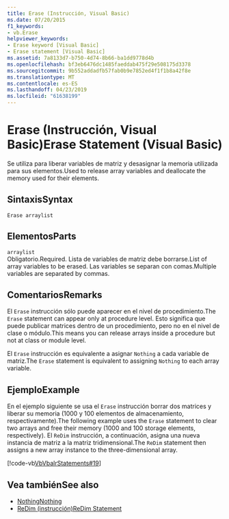 ```yaml
---
title: Erase (Instrucción, Visual Basic)
ms.date: 07/20/2015
f1_keywords:
- vb.Erase
helpviewer_keywords:
- Erase keyword [Visual Basic]
- Erase statement [Visual Basic]
ms.assetid: 7a8133d7-b750-4d74-8b66-ba1dd9778d4b
ms.openlocfilehash: bf3eb6476dc1485faeddab475f29e508175d3378
ms.sourcegitcommit: 9b552addadfb57fab0b9e7852ed4f1f1b8a42f8e
ms.translationtype: MT
ms.contentlocale: es-ES
ms.lasthandoff: 04/23/2019
ms.locfileid: "61638199"
---
```

# <a name="erase-statement-visual-basic"></a><span data-ttu-id="cc8ef-102">Erase (Instrucción, Visual Basic)</span><span class="sxs-lookup"><span data-stu-id="cc8ef-102">Erase Statement (Visual Basic)</span></span>
<span data-ttu-id="cc8ef-103">Se utiliza para liberar variables de matriz y desasignar la memoria utilizada para sus elementos.</span><span class="sxs-lookup"><span data-stu-id="cc8ef-103">Used to release array variables and deallocate the memory used for their elements.</span></span>  
  
## <a name="syntax"></a><span data-ttu-id="cc8ef-104">Sintaxis</span><span class="sxs-lookup"><span data-stu-id="cc8ef-104">Syntax</span></span>  
  
```  
Erase arraylist  
```  
  
## <a name="parts"></a><span data-ttu-id="cc8ef-105">Elementos</span><span class="sxs-lookup"><span data-stu-id="cc8ef-105">Parts</span></span>  
 `arraylist`  
 <span data-ttu-id="cc8ef-106">Obligatorio.</span><span class="sxs-lookup"><span data-stu-id="cc8ef-106">Required.</span></span> <span data-ttu-id="cc8ef-107">Lista de variables de matriz debe borrarse.</span><span class="sxs-lookup"><span data-stu-id="cc8ef-107">List of array variables to be erased.</span></span> <span data-ttu-id="cc8ef-108">Las variables se separan con comas.</span><span class="sxs-lookup"><span data-stu-id="cc8ef-108">Multiple variables are separated by commas.</span></span>  
  
## <a name="remarks"></a><span data-ttu-id="cc8ef-109">Comentarios</span><span class="sxs-lookup"><span data-stu-id="cc8ef-109">Remarks</span></span>  
 <span data-ttu-id="cc8ef-110">El `Erase` instrucción sólo puede aparecer en el nivel de procedimiento.</span><span class="sxs-lookup"><span data-stu-id="cc8ef-110">The `Erase` statement can appear only at procedure level.</span></span> <span data-ttu-id="cc8ef-111">Esto significa que puede publicar matrices dentro de un procedimiento, pero no en el nivel de clase o módulo.</span><span class="sxs-lookup"><span data-stu-id="cc8ef-111">This means you can release arrays inside a procedure but not at class or module level.</span></span>  
  
 <span data-ttu-id="cc8ef-112">El `Erase` instrucción es equivalente a asignar `Nothing` a cada variable de matriz.</span><span class="sxs-lookup"><span data-stu-id="cc8ef-112">The `Erase` statement is equivalent to assigning `Nothing` to each array variable.</span></span>  
  
## <a name="example"></a><span data-ttu-id="cc8ef-113">Ejemplo</span><span class="sxs-lookup"><span data-stu-id="cc8ef-113">Example</span></span>  
 <span data-ttu-id="cc8ef-114">En el ejemplo siguiente se usa el `Erase` instrucción borrar dos matrices y liberar su memoria (1000 y 100 elementos de almacenamiento, respectivamente).</span><span class="sxs-lookup"><span data-stu-id="cc8ef-114">The following example uses the `Erase` statement to clear two arrays and free their memory (1000 and 100 storage elements, respectively).</span></span> <span data-ttu-id="cc8ef-115">El `ReDim` instrucción, a continuación, asigna una nueva instancia de matriz a la matriz tridimensional.</span><span class="sxs-lookup"><span data-stu-id="cc8ef-115">The `ReDim` statement then assigns a new array instance to the three-dimensional array.</span></span>  
  
 [!code-vb[VbVbalrStatements#19](~/samples/snippets/visualbasic/VS_Snippets_VBCSharp/VbVbalrStatements/VB/Class1.vb#19)]  
  
## <a name="see-also"></a><span data-ttu-id="cc8ef-116">Vea también</span><span class="sxs-lookup"><span data-stu-id="cc8ef-116">See also</span></span>

- [<span data-ttu-id="cc8ef-117">Nothing</span><span class="sxs-lookup"><span data-stu-id="cc8ef-117">Nothing</span></span>](../../../visual-basic/language-reference/nothing.md)
- [<span data-ttu-id="cc8ef-118">ReDim (instrucción)</span><span class="sxs-lookup"><span data-stu-id="cc8ef-118">ReDim Statement</span></span>](../../../visual-basic/language-reference/statements/redim-statement.md)
